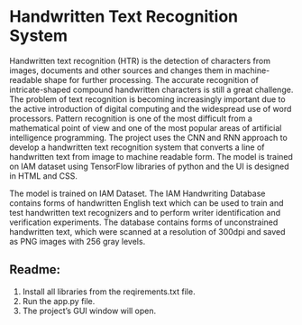 # Handwritten Text Recognition System

Handwritten text recognition (HTR) is the detection of characters from images, documents
and other sources and changes them in machine-readable shape for further processing. The
accurate recognition of intricate-shaped compound handwritten characters is still a great challenge.
The problem of text recognition is becoming increasingly important due to the active introduction
of digital computing and the widespread use of word processors. Pattern recognition is one of the
most difficult from a mathematical point of view and one of the most popular areas of artificial
intelligence programming.
The project uses the CNN and RNN approach to develop a handwritten text recognition system
that converts a line of handwritten text from image to machine readable form. The model is trained
on IAM dataset using TensorFlow libraries of python and the UI is designed in HTML and CSS.

The model is trained on IAM Dataset. The IAM Handwriting Database contains forms of
handwritten English text which can be used to train and test handwritten text recognizers and to
perform writer identification and verification experiments. The database contains forms of
unconstrained handwritten text, which were scanned at a resolution of 300dpi and saved as PNG
images with 256 gray levels.

## Readme:
1) Install all libraries from the reqirements.txt file.
2) Run the app.py file.
3) The project’s GUI window will open.
